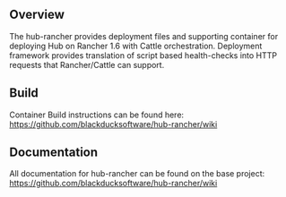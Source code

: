 ## Overview ##

The hub-rancher provides deployment files and supporting container for deploying Hub on Rancher 1.6 with Cattle orchestration.
Deployment framework provides translation of script based health-checks into HTTP requests that Rancher/Cattle can support.

## Build ##

Container Build instructions can be found here: https://github.com/blackducksoftware/hub-rancher/wiki

## Documentation ##

All documentation for hub-rancher can be found on the base project:  https://github.com/blackducksoftware/hub-rancher/wiki
